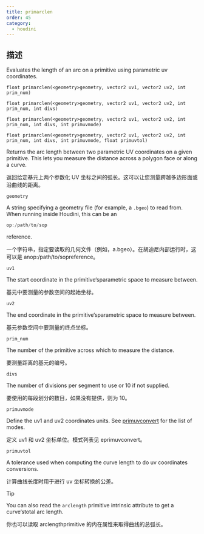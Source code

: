 ```yaml
---
title: primarclen
order: 45
category:
  - houdini
---
```

    
## 描述

Evaluates the length of an arc on a primitive using parametric uv coordinates.

`float primarclen(<geometry>geometry, vector2 uv1, vector2 uv2, int prim_num)`

`float primarclen(<geometry>geometry, vector2 uv1, vector2 uv2, int prim_num, int divs)`

`float primarclen(<geometry>geometry, vector2 uv1, vector2 uv2, int prim_num, int divs, int primuvmode)`

`float primarclen(<geometry>geometry, vector2 uv1, vector2 uv2, int prim_num, int divs, int primuvmode, float primuvtol)`

Returns the arc length between two parametric UV coordinates on a given
primitive. This lets you measure the distance across a polygon face or along a
curve.

返回给定基元上两个参数化 UV 坐标之间的弧长。这可以让您测量跨越多边形面或沿曲线的距离。

`geometry`

A string specifying a geometry file (for example, a `.bgeo`) to read from.
When running inside Houdini, this can be an

```c
op:/path/to/sop
```

reference.

一个字符串，指定要读取的几何文件（例如，a.bgeo）。在胡迪尼内部运行时，这可以是 anop:/path/to/sopreference。

`uv1`

The start coordinate in the primitive‘sparametric space to measure between.

基元中要测量的参数空间的起始坐标。

`uv2`

The end coordinate in the primitive‘sparametric space to measure between.

基元参数空间中要测量的终点坐标。

`prim_num`

The number of the primitive across which to measure the distance.

要测量距离的基元的编号。

`divs`

The number of divisions per segment to use or 10 if not supplied.

要使用的每段划分的数目，如果没有提供，则为 10。

`primuvmode`

Define the uv1 and uv2 coordinates units. See
[primuvconvert](primuvconvert.html "Convert parametric UV locations on curve
primitives between different spaces.") for the list of modes.

定义 uv1 和 uv2 坐标单位。模式列表见 eprimuvconvert。

`primuvtol`

A tolerance used when computing the curve length to do uv coordinates
conversions.

计算曲线长度时用于进行 uv 坐标转换的公差。

Tip

You can also read the `arclength` primitive intrinsic attribute to get a
curve‘stotal arc length.

你也可以读取 arclengthprimitive 的内在属性来取得曲线的总弧长。
